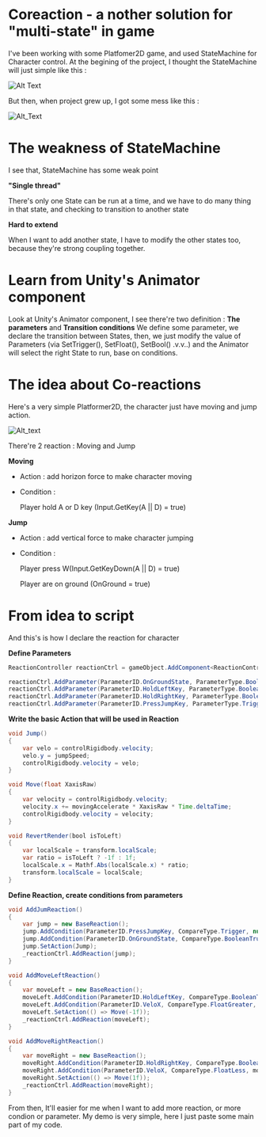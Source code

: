 # Coreaction - a nother solution for "multi-state" in game

I've been working with some Platfomer2D game, and used StateMachine for Character control. At the begining of the project, I thought the StateMachine will just simple like this :

![Alt Text](https://cloud.githubusercontent.com/assets/9117538/20307846/f03988f0-ab73-11e6-8914-3394546f0c0b.png)

But then, when project grew up, I got some mess like this :

![Alt_Text](https://cloud.githubusercontent.com/assets/9117538/20307919/4384788a-ab74-11e6-8154-1994552bcd01.jpg)

# The weakness of StateMachine

I see that, StateMachine has some weak point

**"Single thread"**

There's only one State can be run at a time, and we have to do many thing in that state, and checking to transition to another state

**Hard to extend**

When I want to add another state, I have to modify the other states too, because they're strong coupling together.


# Learn from Unity's Animator component

Look at Unity's Animator component, I see there're two definition : **The parameters** and **Transition conditions**
We define some parameter, we declare the transition between States, then, we just modify the value of Parameters (via SetTrigger(), SetFloat(), SetBool() .v.v..) and the Animator will select the right State to run, base on conditions.


# The idea about Co-reactions

Here's a very simple Platformer2D, the character just have moving and jump action.

![Alt_text](https://cloud.githubusercontent.com/assets/9117538/20308451/90d614de-ab76-11e6-8c39-b545014869ca.png)

There're 2 reaction : Moving and Jump

**Moving**

+ Action : add horizon force to make character moving

+ Condition :

    Player hold A or D key (Input.GetKey(A || D) = true)


**Jump**

+ Action : add vertical force to make character jumping

+ Condition :

    Player press W(Input.GetKeyDown(A || D) = true)

    Player are on ground (OnGround = true)


# From idea to script

And this's is how I declare the reaction for character

**Define Parameters**

```java
ReactionController reactionCtrl = gameObject.AddComponent<ReactionController>();

reactionCtrl.AddParameter(ParameterID.OnGroundState, ParameterType.Boolean, false);
reactionCtrl.AddParameter(ParameterID.HoldLeftKey, ParameterType.Boolean, false);
reactionCtrl.AddParameter(ParameterID.HoldRightKey, ParameterType.Boolean, false);
reactionCtrl.AddParameter(ParameterID.PressJumpKey, ParameterType.Trigger);
```

**Write the basic Action that will be used in Reaction**

```java
void Jump()
{
	var velo = controlRigidbody.velocity;
	velo.y = jumpSpeed;
	controlRigidbody.velocity = velo;
}

void Move(float XaxisRaw)
{
	var velocity = controlRigidbody.velocity;
	velocity.x += movingAccelerate * XaxisRaw * Time.deltaTime;
	controlRigidbody.velocity = velocity;
}

void RevertRender(bool isToLeft)
{
	var localScale = transform.localScale;
	var ratio = isToLeft ? -1f : 1f;
	localScale.x = Mathf.Abs(localScale.x) * ratio;
	transform.localScale = localScale;
}
```

**Define Reaction, create conditions from parameters**

```java
void AddJumReaction()
{
	var jump = new BaseReaction();
	jump.AddCondition(ParameterID.PressJumpKey, CompareType.Trigger, null);
	jump.AddCondition(ParameterID.OnGroundState, CompareType.BooleanTrue);
	jump.SetAction(Jump);
	_reactionCtrl.AddReaction(jump);
}

void AddMoveLeftReaction()
{
	var moveLeft = new BaseReaction();
	moveLeft.AddCondition(ParameterID.HoldLeftKey, CompareType.BooleanTrue);
	moveLeft.AddCondition(ParameterID.VeloX, CompareType.FloatGreater, -movingLimitSpeedX);
	moveLeft.SetAction(() => Move(-1f));
	_reactionCtrl.AddReaction(moveLeft);
}

void AddMoveRightReaction()
{
	var moveRight = new BaseReaction();
	moveRight.AddCondition(ParameterID.HoldRightKey, CompareType.BooleanTrue);
	moveRight.AddCondition(ParameterID.VeloX, CompareType.FloatLess, movingLimitSpeedX);
	moveRight.SetAction(() => Move(1f));
	_reactionCtrl.AddReaction(moveRight);
}
```

From then, It'll easier for me when I want to add more reaction, or more condion or parameter. My demo is very simple, here I just paste some main part of my code.
